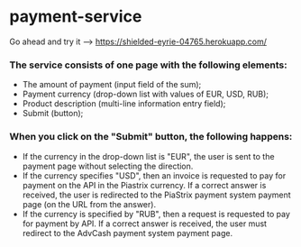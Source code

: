 # payment-service
Go ahead and try it —> https://shielded-eyrie-04765.herokuapp.com/
### The service consists of one page with the following elements:
* The amount of payment (input field of the sum);
* Payment currency (drop-down list with values ​​of EUR, USD, RUB);
* Product description (multi-line information entry field);
* Submit (button);
### When you click on the "Submit" button, the following happens:
* If the currency in the drop-down list is "EUR", the user is sent to the payment page without selecting the direction.
* If the currency specifies "USD", then an invoice is requested to pay for payment on the API in the Piastrix currency. If a correct answer is received, the user is redirected to the PiaStrix payment system payment page (on the URL from the answer).
* If the currency is specified by "RUB", then a request is requested to pay for payment by API. If a correct answer is received, the user must redirect to the AdvCash payment system payment page. 
